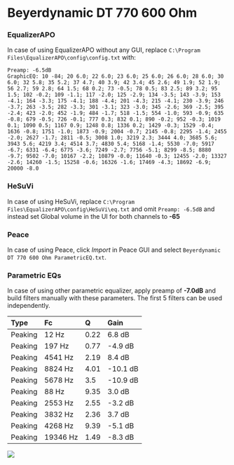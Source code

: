 # Beyerdynamic DT 770 600 Ohm

### EqualizerAPO
In case of using EqualizerAPO without any GUI, replace `C:\Program Files\EqualizerAPO\config\config.txt`
with:
```
Preamp: -6.5dB
GraphicEQ: 10 -84; 20 6.0; 22 6.0; 23 6.0; 25 6.0; 26 6.0; 28 6.0; 30 6.0; 32 5.8; 35 5.2; 37 4.7; 40 3.9; 42 3.4; 45 2.6; 49 1.9; 52 1.9; 56 2.7; 59 2.8; 64 1.5; 68 0.2; 73 -0.5; 78 0.5; 83 2.5; 89 3.2; 95 1.5; 102 -0.2; 109 -1.1; 117 -2.0; 125 -2.9; 134 -3.5; 143 -3.9; 153 -4.1; 164 -3.3; 175 -4.1; 188 -4.4; 201 -4.3; 215 -4.1; 230 -3.9; 246 -3.7; 263 -3.5; 282 -3.3; 301 -3.1; 323 -3.0; 345 -2.6; 369 -2.5; 395 -2.4; 423 -2.0; 452 -1.9; 484 -1.7; 518 -1.5; 554 -1.0; 593 -0.9; 635 -0.8; 679 -0.5; 726 -0.1; 777 0.3; 832 0.1; 890 -0.2; 952 -0.3; 1019 0.1; 1090 0.5; 1167 0.9; 1248 0.8; 1336 0.2; 1429 -0.3; 1529 -0.4; 1636 -0.8; 1751 -1.0; 1873 -0.9; 2004 -0.7; 2145 -0.8; 2295 -1.4; 2455 -2.0; 2627 -1.7; 2811 -0.5; 3008 1.0; 3219 2.3; 3444 4.0; 3685 5.6; 3943 5.6; 4219 3.4; 4514 3.7; 4830 5.4; 5168 -1.4; 5530 -7.0; 5917 -6.7; 6331 -6.4; 6775 -3.6; 7249 -2.7; 7756 -5.1; 8299 -8.5; 8880 -9.7; 9502 -7.0; 10167 -2.2; 10879 -0.0; 11640 -0.3; 12455 -2.0; 13327 -2.6; 14260 -1.5; 15258 -0.6; 16326 -1.6; 17469 -4.3; 18692 -6.9; 20000 -8.0
```

### HeSuVi
In case of using HeSuVi, replace `C:\Program Files\EqualizerAPO\config\HeSuVi\eq.txt` and omit `Preamp:
-6.5dB` and instead set Global volume in the UI for both channels to **-65**

### Peace
In case of using Peace, click *Import* in Peace GUI and select `Beyerdynamic DT 770 600 Ohm ParametricEQ.txt`.

### Parametric EQs
In case of using other parametric equalizer, apply preamp of **-7.0dB** and build filters manually with
these parameters. The first 5 filters can be used independently.

| Type    | Fc       |    Q | Gain     |
|:--------|:---------|:-----|:---------|
| Peaking | 12 Hz    | 0.22 | 6.8 dB   |
| Peaking | 197 Hz   | 0.77 | -4.9 dB  |
| Peaking | 4541 Hz  | 2.19 | 8.4 dB   |
| Peaking | 8824 Hz  | 4.01 | -10.1 dB |
| Peaking | 5678 Hz  | 3.5  | -10.9 dB |
| Peaking | 88 Hz    | 9.35 | 3.0 dB   |
| Peaking | 2553 Hz  | 2.55 | -3.2 dB  |
| Peaking | 3832 Hz  | 2.36 | 3.7 dB   |
| Peaking | 4268 Hz  | 9.39 | -5.1 dB  |
| Peaking | 19346 Hz | 1.49 | -8.3 dB  |

![](https://raw.githubusercontent.com/jaakkopasanen/AutoEq/master/results/headphonecom/sbaf-serious/Beyerdynamic%20DT%20770%20600%20Ohm/Beyerdynamic%20DT%20770%20600%20Ohm.png)
